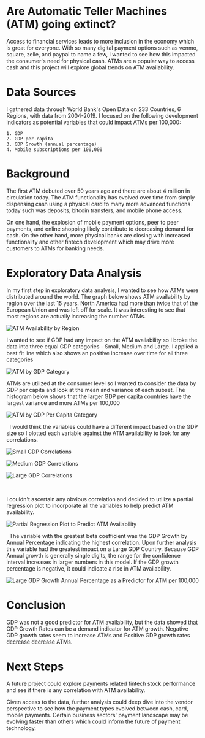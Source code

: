 # Are Automatic Teller Machines (ATM) going extinct?

Access to financial services leads to more inclusion in the economy which is great for everyone.  With so many digital payment options such as venmo, square, zelle, and paypal to name a few, I wanted to see how this impacted the consumer's need for physical cash.  ATMs are a popular way to access cash and this project will explore global trends on ATM availability.

# Data Sources
I gathered data through World Bank's Open Data on 233 Countries, 6 Regions, with data from 2004-2019.  I focused on the following development indicators as potential variables that could impact ATMs per 100,000:

    1. GDP
    2. GDP per capita
    3. GDP Growth (annual percentage)
    4. Mobile subscriptions per 100,000


# Background
The first ATM debuted over 50 years ago and there are about 4 million in circulation today.  The ATM functionality has evolved over time from simply dispensing cash using a physical card to many more advanced functions today such was deposits, bitcoin transfers, and mobile phone access.

On one hand, the explosion of mobile payment options, peer to peer payments, and online shopping likely contribute to decreasing demand for cash.  On the other hand, more physical banks are closing with increased functionality and other fintech development which may drive more customers to ATMs for banking needs.   

# Exploratory Data Analysis
In my first step in exploratory data analysis, I wanted to see how ATMs were distributed around the world. The graph below shows ATM availability by region over the last 15 years.  North America had more than twice that of the European Union and was left off for scale.  It was interesting to see that most regions are actually increasing the number ATMs.

![ATM Availability by Region](/img/ATM%20Availability%20by%20Region.png)

I wanted to see if GDP had any impact on the ATM availability so I broke the data into three equal GDP categories - Small, Medium and Large.  I applied a best fit line which also shows an positive increase over time for all three categories  

![ATM by GDP Category](/img/ATM%20per%20100,000%20by%20GDP%20Category%20Scatterplot.png)

ATMs are utilized at the consumer level so I wanted to consider the data by GDP per capita and look at the mean and variance of each subset. The histogram below shows that the larger GDP per capita countries have the largest variance and more ATMs per 100,000

![ATM by GDP Per Capita Category](/img/ATM%20per%20100,000%20by%20GDP%20Per%20Capita%20Quantile%20Combined%20Histogram.png)

&nbsp;
I would think the variables could have a different impact based on the GDP size so I plotted each variable against the ATM availability to look for any correlations. 

![Small GDP Correlations](/img/Small%20GDP%20Correlations%20Scatter%20Matrix.png)
&nbsp;

![Medium GDP Correlations](/img/Medium%20GDP%20Correlations%20Scatter%20Matrix.png)
&nbsp;

![Large GDP Correlations](/img/Large%20GDP%20Correlations%20Scatter%20Matrix.png)

&nbsp;

I couldn't ascertain any obvious correlation and decided to utilize a partial regression plot to incorporate all the variables to help predict ATM availability.  

![Partial Regression Plot to Predict ATM Availability](/img/World%20Correlations%20Scatter%20-%20Partial%20Regression.png)

&nbsp;
The variable with the greatest beta coefficient was the GDP Growth by Annual Percentage indicating the highest correlation. Upon further analysis this variable had the greatest impact on a Large GDP Country.  Because GDP Annual growth is generally single digits, the range for the confidence interval increases in larger numbers in this model.  If the GDP growth percentage is negative, it could indicate a rise in ATM availability.

![Large GDP Growth Annual Percentage as a Predictor for ATM per 100,000](/img/Large%20GDP%20Growth%20Annual%20Percentage%20as%20a%20Predictor%20for%20ATM%20per%20100,000.png)

# Conclusion
GDP was not a good predictor for ATM availability, but the data showed that GDP Growth Rates can be a demand indicator for ATM growth.  Negative GDP growth rates seem to increase ATMs and Positive GDP growth rates decrease decrease ATMs.  


# Next Steps
A future project could explore payments related fintech stock performance and see if there is any correlation with ATM availability.  

Given access to the data, further analysis could deep dive into the vendor perspective to see how the payment types evolved between cash, card, mobile payments.  Certain business sectors' payment landscape may be evolving faster than others which could inform the future of payment technology. 